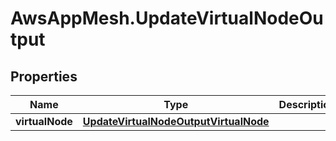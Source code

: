 # AwsAppMesh.UpdateVirtualNodeOutput

## Properties

Name | Type | Description | Notes
------------ | ------------- | ------------- | -------------
**virtualNode** | [**UpdateVirtualNodeOutputVirtualNode**](UpdateVirtualNodeOutputVirtualNode.md) |  | 


